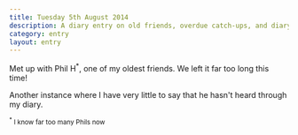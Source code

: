 ```yaml
---
title: Tuesday 5th August 2014
description: A diary entry on old friends, overdue catch-ups, and diary spoilers
category: entry
layout: entry
---
```


Met up with Phil H<sup>*</sup>, one of my oldest friends. We left it far too long this time!

Another instance where I have very little to say that he hasn't heard through my diary.

<small><sup>*</sup> I know far too many Phils now</small>
